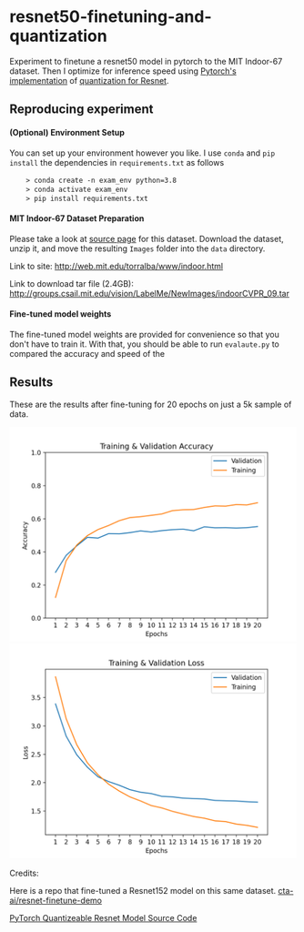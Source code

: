 # resnet50-finetuning-and-quantization
Experiment to finetune a resnet50 model in pytorch to the MIT Indoor-67 dataset. 
Then I optimize for inference speed using 
[Pytorch's implementation](https://pytorch.org/docs/stable/quantization.html) 
of [quantization for Resnet](https://github.com/pytorch/vision/blob/master/torchvision/models/quantization/resnet.py).

## Reproducing experiment

#### (Optional) Environment Setup
You can set up your environment however you like. I use `conda` and `pip install` the
dependencies in `requirements.txt` as follows

        > conda create -n exam_env python=3.8
        > conda activate exam_env
        > pip install requirements.txt

#### MIT Indoor-67 Dataset Preparation

Please take a look at [source page](http://web.mit.edu/torralba/www/indoor.html) for this dataset.
Download the dataset, unzip it, and move the resulting `Images` folder
into the `data` directory.

Link to site: http://web.mit.edu/torralba/www/indoor.html

Link to download tar file (2.4GB): http://groups.csail.mit.edu/vision/LabelMe/NewImages/indoorCVPR_09.tar

#### Fine-tuned model weights
The fine-tuned model weights are provided for convenience so that you don't have to train it. 
With that, you should be able to run `evalaute.py` to compared the accuracy and speed of the 



## Results

These are the results after fine-tuning for 20 epochs on just a 5k sample of data.

![Training & Validation Accuracy](assets/Train_and_validation_accuracy.png)
![Training & Validation Loss](assets/Train_and_validation_loss.png)

Credits:

Here is a repo that fine-tuned a Resnet152 model on this same dataset. 
[cta-ai/resnet-finetune-demo](https://github.com/cta-ai/resnet-finetune-demo)

[PyTorch Quantizeable Resnet Model Source Code](https://github.com/pytorch/vision/blob/1b7c0f54e2913e159394a19ac5e50daa69c142c7/torchvision/models/quantization/resnet.py)
